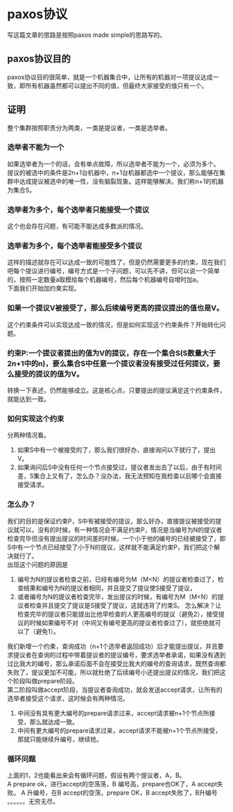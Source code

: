 # paxos协议
写这篇文章的思路是按照paxos made simple的思路写的。
## paxos协议目的
paxos协议目的很简单，就是一个机器集合中，让所有的机器对一项提议达成一致，即所有机器虽然都可以提出不同的值，但最终大家接受的值只有一个。
## 证明
整个集群按照职责分为两类，一类是提议者，一类是选举者。
### 选举者不能为一个
如果选举者为一个的话，会有单点故障，所以选举者不能为一个，必须为多个。  
提议的被选中的条件是2n+1台机器中，n+1台机器都选中一个提议，那么能够在集群中达成提议被选中的唯一性，没有脑裂现象。这样能够解决。我们称n+1的机器为集合S。
### 选举者为多个，每个选举者只能接受一个提议
这个也会存在问题，有可能不能达成多数派的情况。
### 选举者为多个，每个选举者能接受多个提议
这样的描述就存在可以达成一致的可能性了，但是仍然需要更多的约束，现在我们吧每个提议进行编号，编号方式是一个子问题，可以先不讲，但可以说一个简单的，按照一定数量a取模给每个机器编号，然后每个机器编号自增时加a。  
下面我们开始加约束实现。
### 如果一个提议V被接受了，那么后续编号更高的提议提出的值也是V。
这个约束条件可以实现达成一致的情况，但是如何实现这个约束条件？开始转化问题。
### 约束P:一个提议者提出的值为V的提议，存在一个集合S(S数量大于2n+1中的n)，要么集合S中任意一个提议者没有接受过任何提议，要么接受的提议的值为V。
转换一下表述，仍然能够成立。这是核心点，只要提出的提议满足这个约束条件，就能达到一致。
### 如何实现这个约束
分两种情况看。
1. 如果S中有一个被接受的了，那么我们很好办，直接询问以下就行了，提出V。
2. 如果询问后S中没有任何一个节点接受过，提议者发出去了以后，由于有时间差，S集合上又有了，怎么办？没办法，我无法预知在我检查以后哪个会直接接受请求。
### 怎么办？
我们的目的是保证约束P，S中有被接受的提议，那么好办，直接提议被接受的提议就可以，没有的时候，有一种情况会不满足约束P，情况是当编号为N的提议者检查完毕但没有提出提议的时间差的时候，一个小于他的编号的已经被接受了，即S中有一个节点已经接受了小于N的提议，这样就不能满足约束P，我们把这个解决就行了。  
出现这个问题的原因是
1. 编号为N的提议者检查之前，已经有编号为M（M<N）的提议者检查过了，检查结果和编号为N的提议者相同，并且提交了提议使S接受了提议，
2. 或者编号为N的提议者检查完毕，发出提议的时候，有编号为M（M<N）的提议者检查并且提交了提议是S接受了提议，这就违背了约束S。
怎么解决？让检查完毕的提议者只能提出比他早检查的人更高编号的提议（避免2），接受提议的时候如果编号不对（中间又有编号更高的提议者检查过了），就拒绝就可以了（避免1）。

我们新增一个约束，查询成功（n+1个选举者返回成功）后才能提出提议，并且要求提议者在查询的过程中带着提议者的提议编号，要求选举者承诺，如果没有遇到过比我大的编号，那么承诺后面不会在接受比我大的编号的查询请求，既然查询都失败了，提议更加不可能，所以就杜绝了后续编号小还提出提议的情况，我们把这个阶段叫做prepare阶段。  
第二阶段叫做accept阶段，当提议者查询成功，就会发送accept请求，让所有的选举者接受这个请求，这时候会有两种情况。
1. 中间没有具有更大编号的prepare请求过来，accept请求被n+1个节点所接受，那么就达成一致。
2. 中间有更大编号的prepare请求过来，accept请求不能被n+1个节点所接受，那就只能继续升编号，继续抢。
### 循环问题
上面的1，2也能看出来会有循环问题，假设有两个提议者，A，B。  
A prepare ok，进行accept的空荡荡，B 编号高，prepare也OK了，A accept失败。
A 升编号，在B accept的空荡，prepare OK，B accept失败了，B升编号  
。。。。。。无穷无尽。
